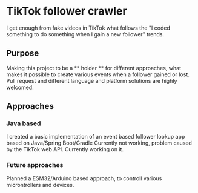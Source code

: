  # TikTok follower crawler
 
I get enough from fake videos in TikTok what follows the "I coded something to do something when I gain a new follower" trends.

## Purpose
Making this project to be a ** holder ** for different approaches, what makes it possible to create various events when a follower gained or lost. 
Pull request and different language and platform solutions are highly welcomed.

## Approaches

### Java based
I created a basic implementation of an event based follower lookup app based on Java/Spring Boot/Gradle
Currently not working, problem caused by the TikTok web API. Currently working on it.

### Future approaches

Planned a ESM32/Arduino based approach, to controll various microntrollers and devices.


